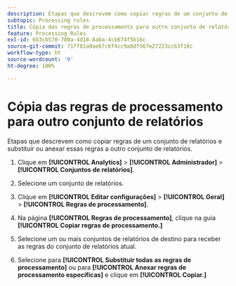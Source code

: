 ```yaml
---
description: Etapas que descrevem como copiar regras de um conjunto de relatórios e substituir ou anexar essas regras a outro conjunto de relatórios.
subtopic: Processing rules
title: Cópia das regras de processamento para outro conjunto de relatórios
feature: Processing Rules
exl-id: 6b3cb570-780a-4d18-8aba-4cb674f5b16c
source-git-commit: 71ff81a0ae67c6f4cc9a8df567e27223cc63f18c
workflow-type: ht
source-wordcount: '0'
ht-degree: 100%

---
```


# Cópia das regras de processamento para outro conjunto de relatórios

Etapas que descrevem como copiar regras de um conjunto de relatórios e substituir ou anexar essas regras a outro conjunto de relatórios.

1. Clique em **[!UICONTROL Analytics]** > **[!UICONTROL Administrador]** > **[!UICONTROL Conjuntos de relatórios]**.
1. Selecione um conjunto de relatórios.
1. Clique em **[!UICONTROL Editar configurações]** > **[!UICONTROL Geral]** > **[!UICONTROL Regras de processamento]**.

1. Na página **[!UICONTROL Regras de processamento]**, clique na guia **[!UICONTROL Copiar regras de processamento.]**
1. Selecione um ou mais conjuntos de relatórios de destino para receber as regras do conjunto de relatórios atual.
1. Selecione para **[!UICONTROL Substituir todas as regras de processamento]** ou para **[!UICONTROL Anexar regras de processamento específicas]** e clique em **[!UICONTROL Copiar.]**
